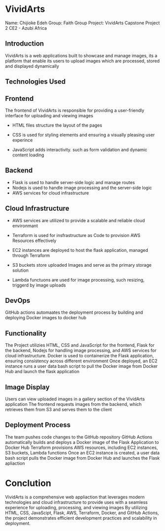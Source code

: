 # VividArts
Name: Chijioke Edeh
Group: Faith Group
Project: VividArts Capstone Project 2
CE2 - Azubi Africa

## Introduction
VividArts is a web applications built to showcase and manage images, 
its a platform that enable its users to upload images which are processed, stored and displayed dynamically

## Technologies Used 
## Frontend 
The frontend of VividArts is responsible for providing a user-friendly interface for uploading and viewing images 

* HTML files structure the layout of the pages 

* CSS is used for styling elements and ensuring a visually pleasing user experince 

* JavaScript adds interactivity. such as form validation and dynamic content loading 


## Backend 
* Flask is used to handle server-side logic and manage routes
* Nodejs is used to handle image processing and the server-side logic
* AWS services for cloud infrastructure 

## Cloud Infrastructure
* AWS services are utilized to provide a scalable and reliable cloud environmant 

* Terraform is used for insfrastructure as Code to provision AWS Resources effectively 

* EC2 instances are deployed to host the flask application, managed through Terraform 

* S3 buckets store uploaded Images and serve as the primary storage solution 

* Lambda functuons are used for image processing, such resizing, triggerd by image uploads 

## DevOps
GitHub actions automaates the deployment process by building and deploying Docker images to docker hub



## Functionality
The Project utilizies HTML, CSS and JavaScript for the frontend, Flask for the backend, Nodejs for handling image processing, and AWS services for cloud infrastructure.
Docker is used to containerize the Flask application, ensuring consistency across different environment 
Once deployed, an EC2 instance runs a user data bash script to pull the Docker image from Docker Hub and launch the flask application

## Image Display
Users can view uploaded images in a gallery section of the VividArts application
The frontend requests images from the backend, which retrieves them from S3 and serves them to the client 

## Deployment Process
The team pushes code changes to the GitHub repository
GitHub Actions automatically builds and deploys a Docker image of the Flask Application to Docker Hub
Terraform provisions AWS resources, including EC2 instances, S3 buckets, Lambda functions
Once an EC2 instance is created, a user data bash script pulls the Docker image from Docker Hub and launches the Flask apliaction

# Conclution 
VividArts is a comprehensive web appliaction that leverages modern technologies and cloud infrastructure to provide uses with a seamless experience for uploading, processing, and viewing images 
By utilizing HTML, CSS, JavaScipt, Flask, AWS, Terraform, Docker,  and GitHub Actions, the project demonstrates efficient development practices and scalability in deployment.


